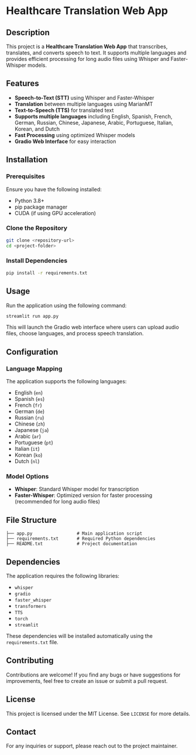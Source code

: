 # Healthcare Translation Web App

## Description
This project is a **Healthcare Translation Web App** that transcribes, translates, and converts speech to text. It supports multiple languages and provides efficient processing for long audio files using Whisper and Faster-Whisper models.

## Features
- **Speech-to-Text (STT)** using Whisper and Faster-Whisper
- **Translation** between multiple languages using MarianMT
- **Text-to-Speech (TTS)** for translated text
- **Supports multiple languages** including English, Spanish, French, German, Russian, Chinese, Japanese, Arabic, Portuguese, Italian, Korean, and Dutch
- **Fast Processing** using optimized Whisper models
- **Gradio Web Interface** for easy interaction

## Installation
### Prerequisites
Ensure you have the following installed:
- Python 3.8+
- pip package manager
- CUDA (if using GPU acceleration)

### Clone the Repository
```sh
git clone <repository-url>
cd <project-folder>
```

### Install Dependencies
```sh
pip install -r requirements.txt
```

## Usage
Run the application using the following command:
```sh
streamlit run app.py
```
This will launch the Gradio web interface where users can upload audio files, choose languages, and process speech translation.

## Configuration
### Language Mapping
The application supports the following languages:
- English (`en`)
- Spanish (`es`)
- French (`fr`)
- German (`de`)
- Russian (`ru`)
- Chinese (`zh`)
- Japanese (`ja`)
- Arabic (`ar`)
- Portuguese (`pt`)
- Italian (`it`)
- Korean (`ko`)
- Dutch (`nl`)

### Model Options
- **Whisper**: Standard Whisper model for transcription
- **Faster-Whisper**: Optimized version for faster processing (recommended for long audio files)

## File Structure
```
├── app.py                 # Main application script
├── requirements.txt       # Required Python dependencies
├── README.txt             # Project documentation
```

## Dependencies
The application requires the following libraries:
- `whisper`
- `gradio`
- `faster_whisper`
- `transformers`
- `TTS`
- `torch`
- `streamlit`

These dependencies will be installed automatically using the `requirements.txt` file.

## Contributing
Contributions are welcome! If you find any bugs or have suggestions for improvements, feel free to create an issue or submit a pull request.

## License
This project is licensed under the MIT License. See `LICENSE` for more details.

## Contact
For any inquiries or support, please reach out to the project maintainer.


